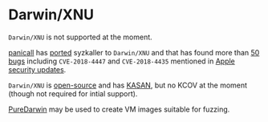 # Darwin/XNU

`Darwin/XNU` is not supported at the moment.

[panicall](https://twitter.com/panicaII) has
[ported](https://i.blackhat.com/eu-18/Wed-Dec-5/eu-18-Juwei_Lin-Drill-The-Apple-Core.pdf)
syzkaller to `Darwin/XNU` and that has found more than
[50 bugs](https://twitter.com/panicaII/status/1070696972326133760) including
`CVE-2018-4447` and `CVE-2018-4435` mentioned in
[Apple security updates](https://support.apple.com/en-us/HT209341).

`Darwin/XNU` is [open-source](https://github.com/opensource-apple/xnu) and has
[KASAN](https://github.com/apple/darwin-xnu/blob/master/san/kasan.c),
but no KCOV at the moment (though not required for intial support).

[PureDarwin](http://www.puredarwin.org/) may be used to create VM images suitable for fuzzing.
